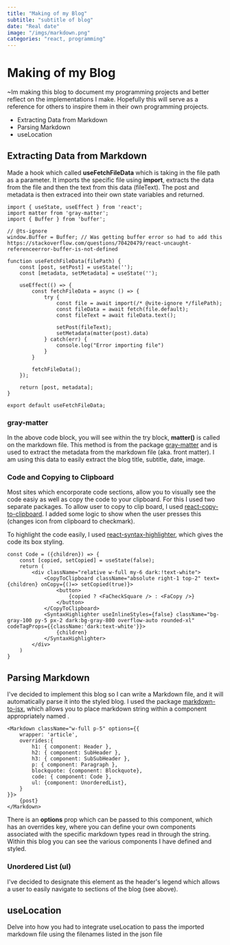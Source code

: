```yaml
---
title: "Making of my Blog"
subtitle: "subtitle of blog"
date: "Real date"
image: "/imgs/markdown.png"
categories: "react, programming"
---
```

# Making of my Blog

~Im making this blog to document my programming projects and better reflect on the implementations I make. Hopefully this will serve as a reference for others to inspire them in their own programming projects.

- Extracting Data from Markdown
- Parsing Markdown
- useLocation

## Extracting Data from Markdown
Made a hook which called **useFetchFileData** which is taking in the file path as a parameter. It imports the specific file using **import**, extracts the data from the file and then the text from this data (fileText). The post and metadata is then extraced into their own state variables and returned.  

```
import { useState, useEffect } from 'react';
import matter from 'gray-matter';
import { Buffer } from 'buffer';

// @ts-ignore
window.Buffer = Buffer; // Was getting buffer error so had to add this https://stackoverflow.com/questions/70420479/react-uncaught-referenceerror-buffer-is-not-defined

function useFetchFileData(filePath) {
    const [post, setPost] = useState('');
    const [metadata, setMetadata] = useState('');

    useEffect(() => {
        const fetchFileData = async () => {
            try {
                const file = await import(/* @vite-ignore */filePath);
                const fileData = await fetch(file.default);
                const fileText = await fileData.text();

                setPost(fileText);
                setMetadata(matter(post).data)
            } catch(err) {
                console.log("Error importing file")
            }
        }

        fetchFileData();
    });

    return [post, metadata];
}

export default useFetchFileData;
```

### gray-matter
In the above code block, you will see within the try block, **matter()** is called on the markdown file. This method is from the package [gray-matter](https://www.npmjs.com/package/gray-matter) and is used to extract the metadata from the markdown file (aka. front matter). I am using this data to easily extract the blog title, subtitle, date, image.

### Code and Copying to Clipboard
Most sites which encorporate code sections, allow you to visually see the code easiy as well as copy the code to your clipboard. For this I used two separate packages. To allow user to copy to clip board, I used [react-copy-to-clipboard](https://www.npmjs.com/package/react-copy-to-clipboard). I added some logic to show when the user presses this (changes icon from clipboard to checkmark).

To highlight the code easily, I used [react-syntax-highlighter](https://www.npmjs.com/package/react-syntax-highlighter), which gives the code its box styling.

```
const Code = ({children}) => {
    const [copied, setCopied] = useState(false);
    return (
        <div className="relative w-full my-6 dark:!text-white">
            <CopyToClipboard className="absolute right-1 top-2" text={children} onCopy={()=> setCopied(true)}>
                <button>
                    {copied ? <FaCheckSquare /> : <FaCopy />}
                </button>
            </CopyToClipboard>
            <SyntaxHighlighter useInlineStyles={false} className="bg-gray-100 py-5 px-2 dark:bg-gray-800 overflow-auto rounded-xl" codeTagProps={{className:'dark:text-white'}}>
                {children}
            </SyntaxHighlighter>
        </div>
    )
}
```

## Parsing Markdown
I've decided to implement this blog so I can write a Markdown file, and it will automatically parse it into the styled blog. I used the package [markdown-to-jsx](https://www.npmjs.com/package/markdown-to-jsx), which allows you to place markdown string within a component appropriately named **<Markdown />**.

``` 
<Markdown className="w-full p-5" options={{ 
    wrapper: 'article',
    overrides:{
        h1: { component: Header },
        h2: { component: SubHeader },
        h3: { component: SubSubHeader },
        p: { component: Paragraph },
        blockquote: {component: Blockquote},
        code: { component: Code },
        ul: {component: UnorderedList},
    } 
}}>
    {post}
</Markdown>
```

There is an **options** prop which can be passed to this component, which has an overrides key, where you can define your own components associated with the specific markdown types read in through the string. Within this blog you can see the various components I have defined and styled.

### Unordered List (ul)
I've decided to designate this element as the header's legend which allows a user to easily navigate to sections of the blog (see above).

## useLocation
Delve into how you had to integrate useLocation to pass the imported markdown file using the filenames listed in the json file
